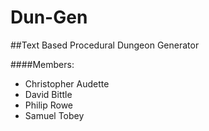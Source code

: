 Dun-Gen
=======

##Text Based Procedural Dungeon Generator

####Members:
- Christopher Audette
- David Bittle
- Philip Rowe
- Samuel Tobey
